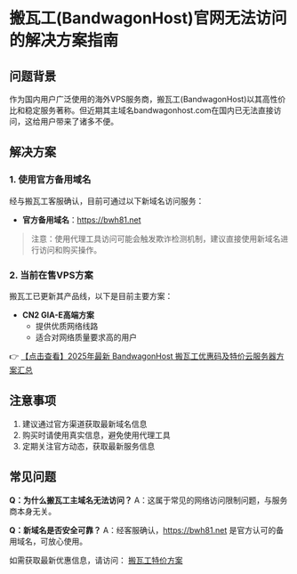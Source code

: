 # 搬瓦工(BandwagonHost)官网无法访问的解决方案指南

## 问题背景

作为国内用户广泛使用的海外VPS服务商，搬瓦工(BandwagonHost)以其高性价比和稳定服务著称。但近期其主域名bandwagonhost.com在国内已无法直接访问，这给用户带来了诸多不便。

## 解决方案

### 1. 使用官方备用域名
经与搬瓦工客服确认，目前可通过以下新域名访问服务：
- **官方备用域名**：https://bwh81.net

> 注意：使用代理工具访问可能会触发欺诈检测机制，建议直接使用新域名进行访问和购买操作。

### 2. 当前在售VPS方案
搬瓦工已更新其产品线，以下是目前主要方案：

- **CN2 GIA-E高端方案**
  - 提供优质网络线路
  - 适合对网络质量要求高的用户

👉 [【点击查看】2025年最新 BandwagonHost 搬瓦工优惠码及特价云服务器方案汇总](https://bit.ly/banwagon)

## 注意事项

1. 建议通过官方渠道获取最新域名信息
2. 购买时请使用真实信息，避免使用代理工具
3. 定期关注官方动态，获取最新服务信息

## 常见问题

**Q：为什么搬瓦工主域名无法访问？**
A：这属于常见的网络访问限制问题，与服务商本身无关。

**Q：新域名是否安全可靠？**
A：经客服确认，https://bwh81.net 是官方认可的备用域名，可放心使用。

如需获取最新优惠信息，请访问：
[搬瓦工特价方案](https://bit.ly/banwagon)